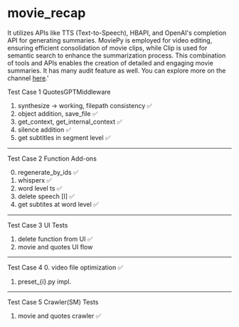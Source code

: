 # movie_recap

It utilizes APIs like TTS (Text-to-Speech), HBAPI, and OpenAI's completion API for generating summaries. MoviePy is employed for video editing, ensuring efficient consolidation of movie clips, while Clip is used for semantic search to enhance the summarization process. This combination of tools and APIs enables the creation of detailed and engaging movie summaries. It has many audit feature as well. You can explore more on the channel [here](https://www.youtube.com/channel/UC7moZjrHEEtrv8AFGmAnokw).'



Test Case 1
QuotesGPTMiddleware

1. synthesize -> working, filepath consistency ✅
2. object addition, save_file ✅
3. get_context, get_internal_context ✅
4. silence addition ✅
5. get subtitles in segment level ✅
__________________________________________

Test Case 2
Function Add-ons

0. regenerate_by_ids ✅
1. whisperx ✅
2. word level ts ✅
3. delete speech [I] ✅
4. get subtites at word level ✅

_____________________________________________

Test Case 3
UI Tests

1. delete function from UI ✅
2. movie and quotes UI flow 

_____________________________________________

Test Case 4
0. video file optimization ✅
1. preset_{i}.py impl. 

_____________________________________________

Test Case 5
Crawler(SM) Tests 
1. movie and quotes crawler ✅ 
